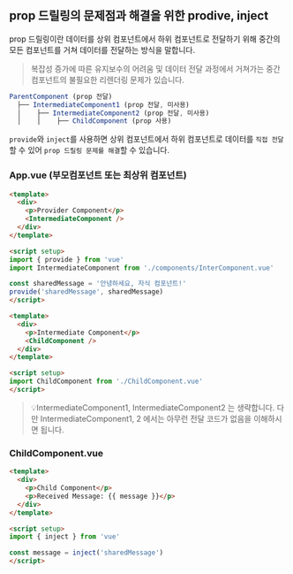 ## prop 드릴링의 문제점과 해결을 위한 prodive, inject

prop 드릴링이란 데이터를 상위 컴포넌트에서 하위 컴포넌트로 전달하기 위해 중간의 모든 컴포넌트를 거쳐 데이터를 전달하는 방식을 말합니다.

> 복잡성 증가에 따른 유지보수의 어려움 및 데이터 전달 과정에서 거쳐가는 중간 컴포넌트의 불필요한 리렌더링 문제가 있습니다.

```javascript
ParentComponent (prop 전달)
  ├── IntermediateComponent1 (prop 전달, 미사용)
  │    ├── IntermediateComponent2 (prop 전달, 미사용)
  │    │    ├── ChildComponent (prop 사용)
```

`provide`와 `inject`를 사용하면 상위 컴포넌트에서 하위 컴포넌트로 데이터를 `직접 전달`할 수 있어 `prop 드릴링 문제를 해결`할 수 있습니다.

### App.vue (부모컴포넌트 또는 최상위 컴포넌트)

```html
<template>
  <div>
    <p>Provider Component</p>
    <IntermediateComponent />
  </div>
</template>

<script setup>
import { provide } from 'vue'
import IntermediateComponent from './components/InterComponent.vue'

const sharedMessage = '안녕하세요, 자식 컴포넌트!'
provide('sharedMessage', sharedMessage)
</script>
```

```html
<template>
  <div>
    <p>Intermediate Component</p>
    <ChildComponent />
  </div>
</template>

<script setup>
import ChildComponent from './ChildComponent.vue'
</script>
```

> 💡IntermediateComponent1, IntermediateComponent2 는 생략합니다. 다만 IntermediateComponent1, 2 에서는 아무런 전달 코드가 없음을 이해하시면 됩니다.

### ChildComponent.vue

```html
<template>
  <div>
    <p>Child Component</p>
    <p>Received Message: {{ message }}</p>
  </div>
</template>

<script setup>
import { inject } from 'vue'

const message = inject('sharedMessage')
</script>
```